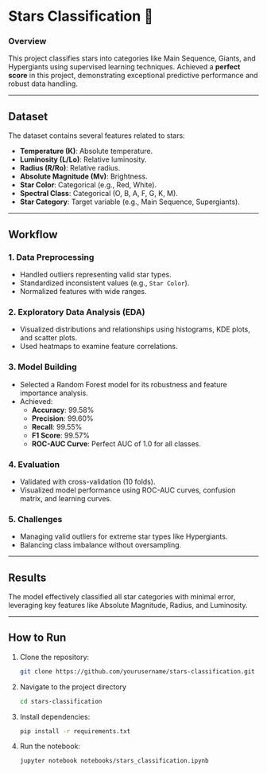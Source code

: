 # Stars Classification 🌟

### Overview
This project classifies stars into categories like Main Sequence, Giants, and Hypergiants using supervised learning techniques. Achieved a **perfect score** in this project, demonstrating exceptional predictive performance and robust data handling.

---

## Dataset
The dataset contains several features related to stars:
- **Temperature (K)**: Absolute temperature.
- **Luminosity (L/Lo)**: Relative luminosity.
- **Radius (R/Ro)**: Relative radius.
- **Absolute Magnitude (Mv)**: Brightness.
- **Star Color**: Categorical (e.g., Red, White).
- **Spectral Class**: Categorical (O, B, A, F, G, K, M).
- **Star Category**: Target variable (e.g., Main Sequence, Supergiants).

---

## Workflow
### 1. **Data Preprocessing**
- Handled outliers representing valid star types.
- Standardized inconsistent values (e.g., `Star Color`).
- Normalized features with wide ranges.

### 2. **Exploratory Data Analysis (EDA)**
- Visualized distributions and relationships using histograms, KDE plots, and scatter plots.
- Used heatmaps to examine feature correlations.

### 3. **Model Building**
- Selected a Random Forest model for its robustness and feature importance analysis.
- Achieved:
  - **Accuracy**: 99.58%
  - **Precision**: 99.60%
  - **Recall**: 99.55%
  - **F1 Score**: 99.57%
  - **ROC-AUC Curve**: Perfect AUC of 1.0 for all classes.

### 4. **Evaluation**
- Validated with cross-validation (10 folds).
- Visualized model performance using ROC-AUC curves, confusion matrix, and learning curves.

### 5. **Challenges**
- Managing valid outliers for extreme star types like Hypergiants.
- Balancing class imbalance without oversampling.

---

## Results
The model effectively classified all star categories with minimal error, leveraging key features like Absolute Magnitude, Radius, and Luminosity.

---

## How to Run
1. Clone the repository:
   ```bash
   git clone https://github.com/yourusername/stars-classification.git
   
2. Navigate to the project directory
   ```bash
   cd stars-classification
   
3. Install dependencies:
   ```bash
   pip install -r requirements.txt

4. Run the notebook:
   ```bash
   jupyter notebook notebooks/stars_classification.ipynb


